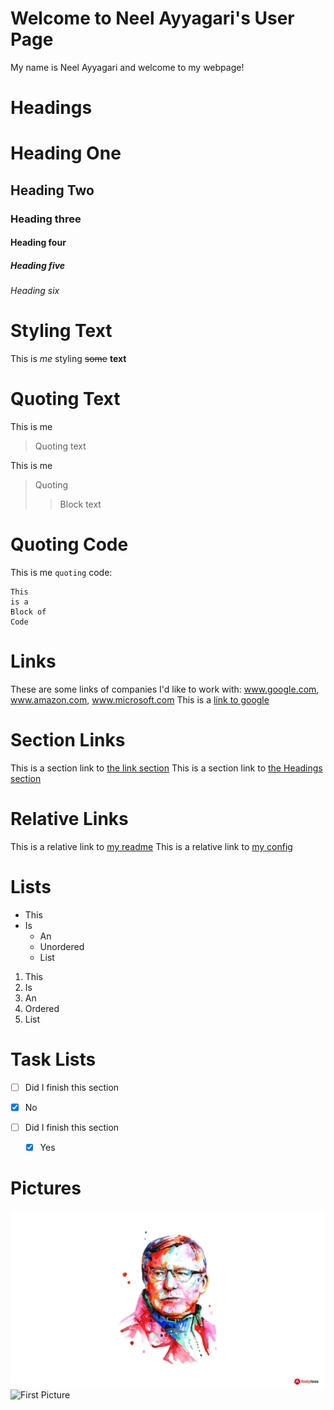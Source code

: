 # Welcome to Neel Ayyagari's User Page

My name is Neel Ayyagari and welcome to my webpage!

# Headings

# Heading One
## Heading Two
### Heading three
#### Heading four
##### Heading five
###### Heading six

# Styling Text

This is *me* styling ~~some~~ **text**

# Quoting Text

This is me 
> Quoting
> text

This is me
> Quoting
>> Block
> text

# Quoting Code
This is me `quoting` code:

```
This
is a 
Block of
Code
```

# Links

These are some links of companies I'd like to work with: www.google.com, www.amazon.com, www.microsoft.com
This is a [link to google](https://google.com) 

# Section Links

This is a section link to [the link section](#link)
This is a section link to [the Headings section](#Headings)

# Relative Links
This is a relative link to [my readme](README.md)
This is a relative link to [my config](_config.yml)

# Lists

* This
* Is
  * An 
  * Unordered
  * List

1. This
1. Is
  1. An 
  1. Ordered
  1. List
  
# Task Lists

- [ ] Did I finish this section
- [X] No

- [ ] Did I finish this section
  - [X] Yes
  
# Pictures

![First Picture](/SirAlexWallpaper.png "Good coach")
![First Picture](/car_image.jfif "Good Car")
